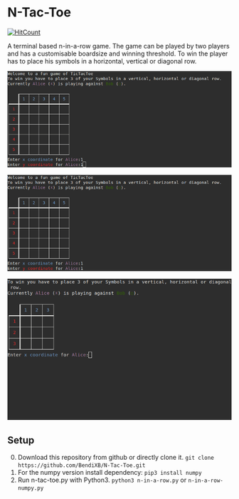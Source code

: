 # N-Tac-Toe

[![HitCount](http://hits.dwyl.com/BendiXB/N-Tac-Toe.svg)](http://hits.dwyl.com/BendiXB/N-Tac-Toe)

A terminal based n-in-a-row game.
The game can be played by two players and has a customisable boardsize and winning threshold.
To win the player has to place his symbols in a horizontal, vertical or diagonal row.

![Startscreen.](images/start.gif)


![A demonstartion.](images/demonstaration.gif)

![A demonstartion.](images/size.gif)

## Setup
0. Download this repository from github or directly clone it.
`git clone https://github.com/BendiXB/N-Tac-Toe.git`
1. For the numpy version install dependency: `pip3 install numpy`
2. Run n-tac-toe.py with Python3. `python3 n-in-a-row.py` or `n-in-a-row-numpy.py`
